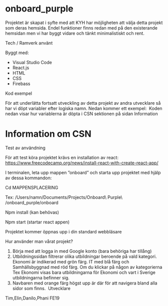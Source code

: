 # onboard_purple

Projektet är skapat i syfte med att KYH har möjligheten att välja detta projekt som deras hemsida. Endel funktioner finns redan med på den existerande hemsidan men vi har byggt vidare och tänkt minimalistiskt och rent.

Tech / Ramverk använt

Byggt med:

* Visual Studio Code
* React.js
* HTML
* CSS
* Firebass

Kod exempel

För att underlätta fortsatt utveckling av detta projekt av andra utvecklare så har vi döpt variabler efter logiska namn. Nedan kommer ett exempel:  Koden nedan visar hur variablerna är döpta i CSN sektionen på sidan Information

  <div className="CSN">
  <h1 className="CSN_header">Information om CSN</h1>
  <p className="CSN_paragraph">

Test av användning

För att test köra projektet krävs en installation av react:
https://www.freecodecamp.org/news/install-react-with-create-react-app/

I terminalen, leta upp mappen ”onboard” och starta upp projektet med hjälp av dessa kommandon:

Cd MAPPENSPLACERING

Tex: /Users/namn/Documents/Projects/Onboard\ Purple\ /onboard_purple/onboard 

Npm install (kan behövas)

Npm start (startar react appen)

Projektet kommer öppnas upp i din standard webbläsare

Hur använder man vårat projekt?

1. Börja med att logga in med Google konto (bara behöriga har tillång)
2. Utbildningssidan filtrerar olika utbildningar beroende på vald kategori. Ekonomi är indikerad med grön färg. IT med blå färg och Samhällsbyggnad med röd färg. Om du klickar på någon av kategorierna Tex Ekonomi visas bara utbildningarna för Ekonomi och vart i Sverige utbildningarna befinner sig. 
3. Navbaren med orange färg högst upp är där för att navigera bland alla sidor som finns. 
Utvecklare

Tim,Elin,Danilo,Phani
FE19









